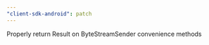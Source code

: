 ```yaml
---
"client-sdk-android": patch
---
```


Properly return Result on ByteStreamSender convenience methods
